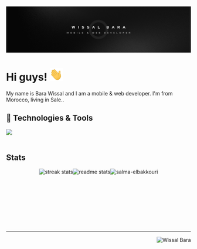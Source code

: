 [![Banner](./bannerblack.png)](https://github.com/Wissal65)

<h1>Hi guys! <img src="https://raw.githubusercontent.com/StanGirard/StanGirard/master/wave.gif" width=35 height=35/></h1>

 


  <p>My name is Bara Wissal and I am a mobile & web developer. I'm from Morocco, living in Sale..</p></div>
  <h2>🔧 Technologies & Tools</h2>



  <a href="https://slillicons.dev">
    <img src="https://skillicons.dev/icons?i=react,javascript,nodejs,spring,py,java,php,c,django,flutter,swift,html,css,bootstrap,firebase,mysql,sqlite,git,github,figma,opencv,vscode,eclipse,androidstudio,postman,idea"/><br>
  </a>
  <br>
 
## Stats 
  
<div style="display:flex;flex-direction:row;justify-content:center;">
    <img height="140"  src="https://streak-stats.demolab.com/?user=salma-elbakkouri&count private=true&theme=react&border_radius-10" alt="streak stats" style="margin: 0" />
  <img height="140"  src="https://github-readme-stats-salesp07.vercel.app/api?username=salma-elbakkouri&count_private=true&show_icons=true&theme=react&rank_icon=github&border_radius=5" alt="readme stats" style="margin: 0" /> 
  <img height="140"  src="https://github-readme-stats.vercel.app/api/top-langs?username=salma-elbakkouri&show_icons=true&locale=en&layout=compact&theme=react&border_radius=4&size_weight=0.5&count_weight=0.5&exclude_repo=github-readme-stats" alt="salma-elbakkouri" style="margin: 0" />
</div>

<br/>
<hr/>
<img align="right" src="https://komarev.com/ghpvc/?username=Wissal65&label=Profile%20views&color=0e75b6&style=flat" alt="Wissal Bara" />
